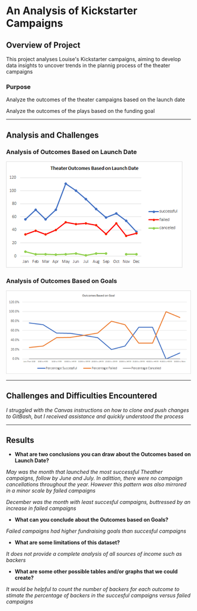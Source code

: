 # An Analysis of Kickstarter Campaigns

## Overview of Project

This project analyses Louise's Kickstarter campaigns, aiming to develop data insights to uncover trends in the plannig process of the theater campaigns

### Purpose

Analyze the outcomes of the theater campaigns based on the launch date

Analyze the outcomes of the plays based on the funding goal

***

## Analysis and Challenges

### Analysis of Outcomes Based on Launch Date

![](Theater_Outcomes_vs_Launch.png)

### Analysis of Outcomes Based on Goals

![](Outcomes_vs_Goals.png)

***

## Challenges and Difficulties Encountered

*I struggled with the Canvas instructions on how to clone and push changes to GitBash, but I received assistance and quickly understood the process*

***

## Results

- **What are two conclusions you can draw about the Outcomes based on Launch Date?**

*May was the month that launched the most successful Theather campaigns, follow by June and July. In adittion, there were no campaign cancellations throughout the year. However this pattern was also mirrored in a minor scale by failed campaigns*

*December was the month with least succesful campaigns, buttressed by an increase in failed campaigns*

- **What can you conclude about the Outcomes based on Goals?**

*Failed campaigns had higher fundraising goals than succesful campaigns*

- **What are some limitations of this dataset?**

*It does not provide a complete analysis of all sources of income such as backers*

- **What are some other possible tables and/or graphs that we could create?**

*It would be helpful to count the number of backers for each outcome to stimate the percentage of backers in the succesful campaigns versus failed campaigns*
